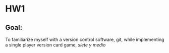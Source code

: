 # HW1


## Goal:
To familiarize myself with a version control software, git, while implementing a single player version card game, *siete y medio*
